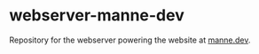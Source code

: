 # webserver-manne-dev

Repository for the webserver powering the website at [manne.dev](https://manne.dev).